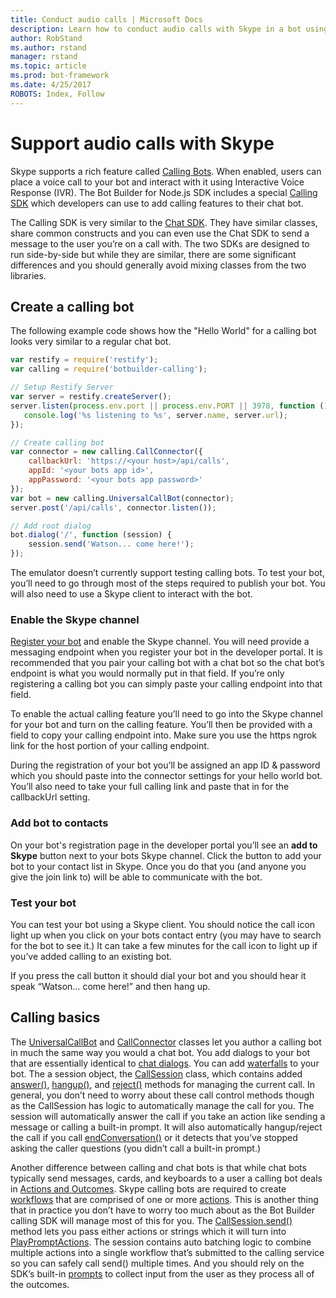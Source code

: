 ```yaml
---
title: Conduct audio calls | Microsoft Docs
description: Learn how to conduct audio calls with Skype in a bot using Node.js
author: RobStand
ms.author: rstand
manager: rstand
ms.topic: article
ms.prod: bot-framework
ms.date: 4/25/2017
ROBOTS: Index, Follow
---
```

# Support audio calls with Skype

Skype supports a rich feature called [Calling Bots](../channels-Skype-calling-api.md).  When enabled, users can place a voice call to your bot and interact with it using Interactive Voice Response (IVR).  The Bot Builder for Node.js SDK includes a special [Calling SDK][calling_sdk] which developers can use to add calling features to their chat bot.   

The Calling SDK is very similar to the [Chat SDK][chat_sdk]. They have similar classes, share common constructs and you can even use the Chat SDK to send a message to the user you’re on a call with.  The two SDKs are designed to run side-by-side but while they are similar, there are some significant differences and you should generally avoid mixing classes from the two libraries.  

## Create a calling bot
The following example code shows how the "Hello World" for a calling bot looks very similar to a regular chat bot. 

```javascript
var restify = require('restify');
var calling = require('botbuilder-calling');

// Setup Restify Server
var server = restify.createServer();
server.listen(process.env.port || process.env.PORT || 3978, function () {
   console.log('%s listening to %s', server.name, server.url); 
});

// Create calling bot
var connector = new calling.CallConnector({
    callbackUrl: 'https://<your host>/api/calls',
    appId: '<your bots app id>',
    appPassword: '<your bots app password>'
});
var bot = new calling.UniversalCallBot(connector);
server.post('/api/calls', connector.listen());

// Add root dialog
bot.dialog('/', function (session) {
    session.send('Watson... come here!');
});
```

The emulator doesn’t currently support testing calling bots. To test your bot, you’ll need to go through most of the steps required to publish your bot.  You will also need to use a Skype client to interact with the bot. 

### Enable the Skype channel
[Register your bot](../portal-register-bot.md) and enable the Skype channel. You will need provide a messaging endpoint when you register your bot in the developer portal. It is recommended that you pair your calling bot with a chat bot so the chat bot’s endpoint is what you would normally put in that field.  If you’re only registering a calling bot you can simply paste your calling endpoint into that field.  

To enable the actual calling feature you’ll need to go into the Skype channel for your bot and turn on the calling feature. You’ll then be provided with a field to copy your calling endpoint into. Make sure you use the https ngrok link for the host portion of your calling endpoint.

During the registration of your bot you’ll be assigned an app ID & password which you should paste into the connector settings for your hello world bot. You’ll also need to take your full calling link and paste that in for the callbackUrl setting.

### Add bot to contacts
On your bot's registration page in the developer portal you’ll see an **add to Skype** button next to your bots Skype channel. Click the button to add your bot to your contact list in Skype.  Once you do that you (and anyone you give the join link to) will be able to communicate with the bot.

### Test your bot
You can test your bot using a Skype client. You should notice the call icon light up when you click on your bots contact entry (you may have to search for the bot to see it.)  It can take a few minutes for the call icon to light up if you’ve added calling to an existing bot.  

If you press the call button it should dial your bot and you should hear it speak “Watson… come here!” and then hang up.

## Calling basics
The [UniversalCallBot](http://docs.botframework.com/en-us/node/builder/calling-reference/classes/_botbuilder_d_.universalcallbot) and [CallConnector](http://docs.botframework.com/en-us/node/builder/calling-reference/classes/_botbuilder_d_.callconnector) classes let you author a calling bot in much the same way you would a chat bot. You add dialogs to your bot that are essentially identical to [chat dialogs](understand-dialogs.md). You can add [waterfalls](prompts.md) to your bot. The a session object, the [CallSession](http://docs.botframework.com/en-us/node/builder/calling-reference/classes/_botbuilder_d_.callsession) class, which contains added [answer()](http://docs.botframework.com/en-us/node/builder/calling-reference/classes/_botbuilder_d_.callsession#answer), [hangup()](http://docs.botframework.com/en-us/node/builder/calling-reference/classes/_botbuilder_d_.callsession#hangup), and [reject()](http://docs.botframework.com/en-us/node/builder/calling-reference/classes/_botbuilder_d_.callsession#reject) methods for managing the current call. In general, you don’t need to worry about these call control methods though as the CallSession has logic to automatically manage the call for you. The session will automatically answer the call if you take an action like sending a message or calling a built-in prompt. It will also automatically hangup/reject the call if you call [endConversation()](http://docs.botframework.com/en-us/node/builder/calling-reference/classes/_botbuilder_d_.callsession#endconversation) or it detects that you’ve stopped asking the caller questions (you didn’t call a built-in prompt.)

Another difference between calling and chat bots is that while chat bots typically send messages, cards, and keyboards to a user a calling bot deals in [Actions and Outcomes](../channels-skype-calling-api.md). Skype calling bots are required to create [workflows](http://docs.botframework.com/en-us/node/builder/calling-reference/interfaces/_botbuilder_d_.iworkflow) that are comprised of one or more [actions](http://docs.botframework.com/en-us/node/builder/calling-reference/interfaces/_botbuilder_d_.iaction).  This is another thing that in practice you don’t have to worry too much about as the Bot Builder calling SDK will manage most of this for you. The [CallSession.send()](http://docs.botframework.com/en-us/node/builder/calling-reference/classes/_botbuilder_d_.callsession#send) method lets you pass either actions or strings which it will turn into [PlayPromptActions](http://docs.botframework.com/en-us/node/builder/calling-reference/classes/_botbuilder_d_.playpromptaction).  The session contains auto batching logic to combine multiple actions into a single workflow that’s submitted to the calling service so you can safely call send() multiple times.  And you should rely on the SDK’s built-in [prompts](prompts.md) to collect input from the user as they process all of the outcomes.  

[calling_sdk]: http://docs.botframework.com/en-us/node/builder/calling-reference/modules/_botbuilder_d_
[chat_sdk]: http://docs.botframework.com/en-us/node/builder/chat-reference/modules/_botbuilder_d_